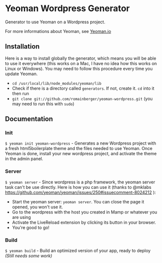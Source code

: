 # Yeoman Wordpress Generator

  Generator to use Yeoman on a Wordpress project.

  For more informations about Yeoman, see [Yeoman.io](http://yeoman.io/)

## Installation

  Here is a way to install globally the generator, which means you will be able to use it everywhere (this works on a Mac, I have no idea how this works on Linux or Windows).
  You may need to follow this procedure every time you update Yeoman.

* `cd /usr/local/lib/node_modules/yeoman/lib`
* Check if there is a directory called `generators`. If not, create it. `cd` into it then run
* `git clone git://github.com/romainberger/yeoman-wordpress.git` (you may need to run this with `sudo`)

## Documentation

### Init

  `$ yeoman init yeoman-wordpress` - Generates a new Wordpress project with a fresh html5boilerplate theme and the files needed to use Yeoman. Once Yeoman is done, install your new wordpress project, and activate the theme in the admin panel.

### Server

  `$ yeoman server` - Since wordpress is a php framework, the yeoman server task can't be use directly. Here is how you can use it (thanks to @mklabs https://github.com/yeoman/yeoman/issues/250#issuecomment-8024212 ):

* Start the yeoman server: `yeoman server`. You can close the page it opened, you won't use it.
* Go to the wordpress with the host you created in Mamp or whatever you are using
* Activate the LiveReload extension by clicking its button in your browser.
* You're good to go!

### Build

  `$ yeoman build` - Build an optimized version of your app, ready to deploy *(Still needs some work)*